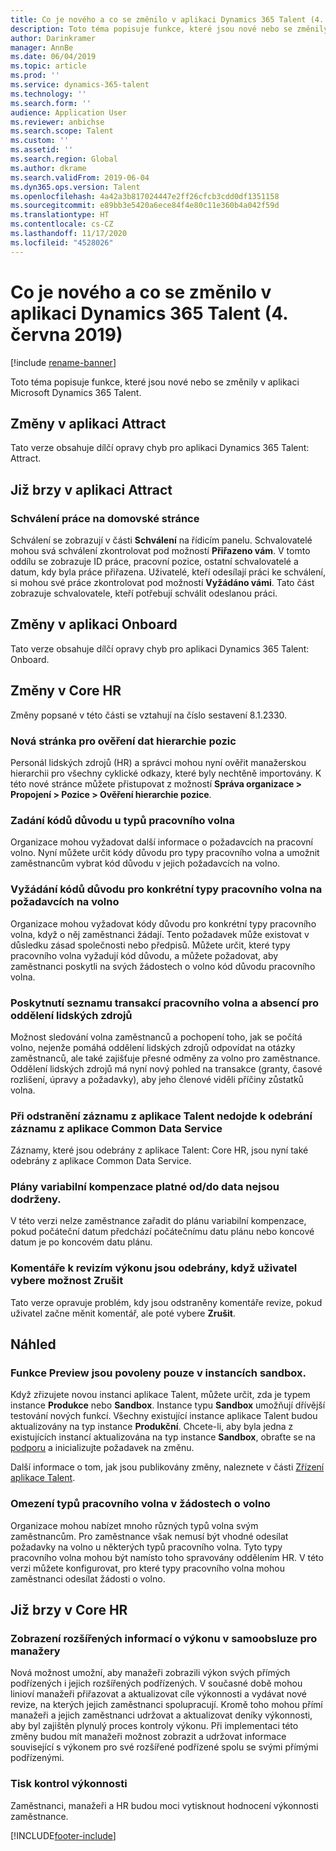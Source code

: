 ```yaml
---
title: Co je nového a co se změnilo v aplikaci Dynamics 365 Talent (4. června 2019)
description: Toto téma popisuje funkce, které jsou nové nebo se změnily v aplikaci Microsoft Dynamics 365 Talent.
author: Darinkramer
manager: AnnBe
ms.date: 06/04/2019
ms.topic: article
ms.prod: ''
ms.service: dynamics-365-talent
ms.technology: ''
ms.search.form: ''
audience: Application User
ms.reviewer: anbichse
ms.search.scope: Talent
ms.custom: ''
ms.assetid: ''
ms.search.region: Global
ms.author: dkrame
ms.search.validFrom: 2019-06-04
ms.dyn365.ops.version: Talent
ms.openlocfilehash: 4a42a3b817024447e2ff26cfcb3cdd0df1351158
ms.sourcegitcommit: e89bb3e5420a6ece84f4e80c11e360b4a042f59d
ms.translationtype: HT
ms.contentlocale: cs-CZ
ms.lasthandoff: 11/17/2020
ms.locfileid: "4528026"
---
```

# <a name="whats-new-or-changed-in-dynamics-365-talent-june-4-2019"></a>Co je nového a co se změnilo v aplikaci Dynamics 365 Talent (4. června 2019)

[!include [rename-banner](~/includes/cc-data-platform-banner.md)]

Toto téma popisuje funkce, které jsou nové nebo se změnily v aplikaci Microsoft Dynamics 365 Talent.

## <a name="changes-in-attract"></a>Změny v aplikaci Attract

Tato verze obsahuje dílčí opravy chyb pro aplikaci Dynamics 365 Talent: Attract.

## <a name="coming-soon-in-attract"></a>Již brzy v aplikaci Attract

### <a name="job-approvals-on-the-home-page"></a>Schválení práce na domovské stránce

Schválení se zobrazují v části **Schválení** na řídicím panelu. Schvalovatelé mohou svá schválení zkontrolovat pod možností **Přiřazeno vám**. V tomto oddílu se zobrazuje ID práce, pracovní pozice, ostatní schvalovatelé a datum, kdy byla práce přiřazena. Uživatelé, kteří odesílají práci ke schválení, si mohou své práce zkontrolovat pod možností **Vyžádáno vámi**. Tato část zobrazuje schvalovatele, kteří potřebují schválit odeslanou práci.

## <a name="changes-in-onboard"></a>Změny v aplikaci Onboard

Tato verze obsahuje dílčí opravy chyb pro aplikaci Dynamics 365 Talent: Onboard.

## <a name="changes-in-core-hr"></a>Změny v Core HR

Změny popsané v této části se vztahují na číslo sestavení 8.1.2330.

### <a name="new-page-to-validate-position-hierarchy-data"></a>Nová stránka pro ověření dat hierarchie pozic

Personál lidských zdrojů (HR) a správci mohou nyní ověřit manažerskou hierarchii pro všechny cyklické odkazy, které byly nechtěně importovány. K této nové stránce můžete přistupovat z možností **Správa organizace \> Propojení \> Pozice \> Ověření hierarchie pozice**.

### <a name="specify-reason-codes-on-leave-types"></a>Zadání kódů důvodu u typů pracovního volna

Organizace mohou vyžadovat další informace o požadavcích na pracovní volno. Nyní můžete určit kódy důvodu pro typy pracovního volna a umožnit zaměstnancům vybrat kód důvodu v jejich požadavcích na volno.

### <a name="require-reason-codes-for-specific-leave-types-on-time-off-requests"></a>Vyžádání kódů důvodu pro konkrétní typy pracovního volna na požadavcích na volno

Organizace mohou vyžadovat kódy důvodu pro konkrétní typy pracovního volna, když o něj zaměstnanci žádají. Tento požadavek může existovat v důsledku zásad společnosti nebo předpisů. Můžete určit, které typy pracovního volna vyžadují kód důvodu, a můžete požadovat, aby zaměstnanci poskytli na svých žádostech o volno kód důvodu pracovního volna.

### <a name="provide-a-leave-and-absence-transaction-list-for-hr"></a>Poskytnutí seznamu transakcí pracovního volna a absencí pro oddělení lidských zdrojů

Možnost sledování volna zaměstnanců a pochopení toho, jak se počítá volno, nejenže pomáhá oddělení lidských zdrojů odpovídat na otázky zaměstnanců, ale také zajišťuje přesné odměny za volno pro zaměstnance. Oddělení lidských zdrojů má nyní nový pohled na transakce (granty, časové rozlišení, úpravy a požadavky), aby jeho členové viděli příčiny zůstatků volna.

### <a name="deleting-a-record-from-talent-doesnt-remove-the-record-from-common-data-service"></a>Při odstranění záznamu z aplikace Talent nedojde k odebrání záznamu z aplikace Common Data Service

Záznamy, které jsou odebrány z aplikace Talent: Core HR, jsou nyní také odebrány z aplikace Common Data Service.

### <a name="variable-compensation-plan-valid-fromto-dates-arent-being-honored"></a>Plány variabilní kompenzace platné od/do data nejsou dodrženy.

V této verzi nelze zaměstnance zařadit do plánu variabilní kompenzace, pokud počáteční datum předchází počátečnímu datu plánu nebo koncové datum je po koncovém datu plánu. 

### <a name="performance-review-comments-are-removed-when-users-select-cancel"></a>Komentáře k revizím výkonu jsou odebrány, když uživatel vybere možnost Zrušit

Tato verze opravuje problém, kdy jsou odstraněny komentáře revize, pokud uživatel začne měnit komentář, ale poté vybere **Zrušit**. 

## <a name="in-preview"></a>Náhled

### <a name="preview-features-are-enabled-only-in-sandbox-instances"></a>Funkce Preview jsou povoleny pouze v instancích sandbox.

Když zřizujete novou instanci aplikace Talent, můžete určit, zda je typem instance **Produkce** nebo **Sandbox**. Instance typu **Sandbox** umožňují dřívější testování nových funkcí. Všechny existující instance aplikace Talent budou aktualizovány na typ instance **Produkční**. Chcete-li, aby byla jedna z existujících instancí aktualizována na typ instance **Sandbox**, obraťte se na [podporu](https://docs.microsoft.com/dynamics365/unified-operations/talent/talent-support) a inicializujte požadavek na změnu.

Další informace o tom, jak jsou publikovány změny, naleznete v části [Zřízení aplikace Talent](https://docs.microsoft.com/dynamics365/unified-operations/talent/provisioning-talent).

### <a name="restrict-leave-types-in-time-off-requests"></a>Omezení typů pracovního volna v žádostech o volno

Organizace mohou nabízet mnoho různých typů volna svým zaměstnancům. Pro zaměstnance však nemusí být vhodné odesílat požadavky na volno u některých typů pracovního volna. Tyto typy pracovního volna mohou být namísto toho spravovány oddělením HR. V této verzi můžete konfigurovat, pro které typy pracovního volna mohou zaměstnanci odesílat žádosti o volno. 

## <a name="coming-soon-in-core-hr"></a>Již brzy v Core HR

### <a name="view-extended-information-for-performance-in-manager-self-service"></a>Zobrazení rozšířených informací o výkonu v samoobsluze pro manažery

Nová možnost umožní, aby manažeři zobrazili výkon svých přímých podřízených i jejich rozšířených podřízených. V současné době mohou linioví manažeři přiřazovat a aktualizovat cíle výkonnosti a vydávat nové revize, na kterých jejich zaměstnanci spolupracují. Kromě toho mohou přímí manažeři a jejich zaměstnanci udržovat a aktualizovat deníky výkonnosti, aby byl zajištěn plynulý proces kontroly výkonu. Při implementaci této změny budou mít manažeři možnost zobrazit a udržovat informace související s výkonem pro své rozšířené podřízené spolu se svými přímými podřízenými. 

### <a name="print-performance-reviews"></a>Tisk kontrol výkonnosti

Zaměstnanci, manažeři a HR budou moci vytisknout hodnocení výkonnosti zaměstnance.


[!INCLUDE[footer-include](../includes/footer-banner.md)]